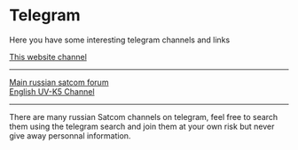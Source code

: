 # Telegram

Here you have some interesting telegram channels and links

[This website channel](https://t.me/satcom_radio)  

-----

[Main russian satcom forum](https://vrtp.ru/index.php?showforum=194)  
[English UV-K5 Channel](https://t.me/quansheng_uvk5_en_dev)  

-----

There are many russian Satcom channels on telegram, feel free to search them using the telegram search and join them at your own risk but never give away personnal information.
